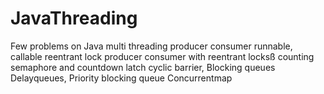 # JavaThreading

Few problems on Java multi threading
producer consumer
runnable, callable
reentrant lock
producer consumer with reentrant locksß
counting semaphore and countdown latch
cyclic barrier, Blocking queues
Delayqueues, Priority blocking queue
Concurrentmap
